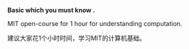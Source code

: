 **Basic which you must  know .**

MIT open-course  for 1 hour for understanding computation.



建议大家花1个小时时间，学习MIT的计算机基础。

